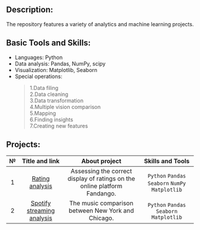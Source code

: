 ## Description:
The repository features a variety of analytics and machine learning projects.

## Basic Tools and Skills:
- Languages: Python
- Data analysis: Pandas, NumPy, scipy
- Visualization: Matplotlib, Seaborn
- Special operations:
  > 1.Data filing  
  > 2.Data cleaning  
  > 3.Data transformation  
  > 4.Multiple vision comparison  
  > 5.Mapping  
  > 6.Finding insights  
  > 7.Creating new features  

## Projects:
| №| Title and link | About project | Skills and Tools |  
|:-:|:-:|:-:|:-:|
|1 |[Rating analysis](Rating_analysis_fandango/)|Assessing the correct display of ratings on the online platform Fandango.|`Python` `Pandas` `Seaborn` `NumPy` `Matplotlib`|
|2 |[Spotify streaming analysis](Spotify_streaming_analysis/)|The music comparison between New York and Chicago.|`Python` `Pandas` `Seaborn` `Matplotlib`| 

